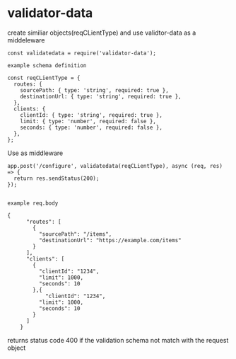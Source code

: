 # validator-data

create similiar objects(reqCLientType) and use validtor-data as a middeleware

```
const validatedata = require('validator-data');

```

```
example schema definition

const reqCLientType = {
  routes: {
    sourcePath: { type: 'string', required: true },
    destinationUrl: { type: 'string', required: true },
  },
  clients: {
    clientId: { type: 'string', required: true },
    limit: { type: 'number', required: false },
    seconds: { type: 'number', required: false },
  },
};
```

Use as middleware

```
app.post('/configure', validatedata(reqCLientType), async (req, res) => {
  return res.sendStatus(200);
});

```

```

example req.body

{
      "routes": [
        {
          "sourcePath": "/items",
          "destinationUrl": "https://example.com/items"
        }
      ],
      "clients": [
        {
          "clientId": "1234",
          "limit": 1000,
          "seconds": 10
        },{
            "clientId": "1234",
          "limit": 1000,
          "seconds": 10
        }
      ]
    }
```

returns status code 400 if the validation schema not match with the request object
